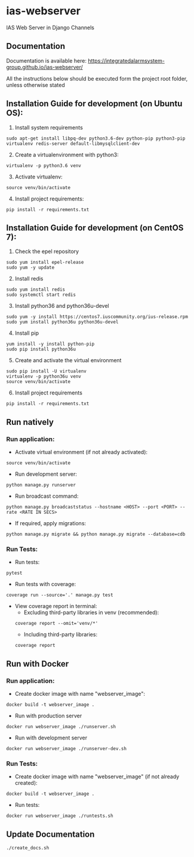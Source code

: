 # ias-webserver
IAS Web Server in Django Channels

## Documentation
Documentation is available here:
https://integratedalarmsystem-group.github.io/ias-webserver/

All the instructions below should be executed form the project root folder, unless otherwise stated

## Installation Guide for development (on Ubuntu OS):

  1. Install system requirements
  ```
  sudo apt-get install libpq-dev python3.6-dev python-pip python3-pip virtualenv redis-server default-libmysqlclient-dev
  ```
  2. Create a virtualenvironment with python3:
  ```
  virtualenv -p python3.6 venv
  ```
  3. Activate virtualenv:
  ```
  source venv/bin/activate
  ```
  4. Install project requirements:
  ```
  pip install -r requirements.txt
  ```

## Installation Guide for development (on CentOS 7):

  1. Check the epel repository
  ```
  sudo yum install epel-release
  sudo yum -y update
  ```
  2. Install redis
  ```
  sudo yum install redis
  sudo systemctl start redis
  ```
  3. Install python36 and python36u-devel
  ```
  sudo yum -y install https://centos7.iuscommunity.org/ius-release.rpm
  sudo yum install python36u python36u-devel
  ```
  4. Install pip
  ```
  yum install -y install python-pip
  sudo pip install python36u
  ```
  5. Create and activate the virtual environment
  ```
  sudo pip install -U virtualenv
  virtualenv -p python36u venv
  source venv/bin/activate
  ```
  6. Install project requirements
  ```
  pip install -r requirements.txt
  ```

## Run natively
### Run application:
  * Activate virtual environment (if not already activated):
  ```
  source venv/bin/activate
  ```
  * Run development server:
  ```
  python manage.py runserver
  ```
  * Run broadcast command:
  ```
  python manage.py broadcaststatus --hostname <HOST> --port <PORT> --rate <RATE IN SECS>
  ```
  * If required, apply migrations:
  ```
  python manage.py migrate && python manage.py migrate --database=cdb
  ```

### Run Tests:
  * Run tests:
  ```
  pytest
  ```
  * Run tests with coverage:
  ```
  coverage run --source='.' manage.py test
  ```
  * View coverage report in terminal:
    * Excluding third-party libraries in venv (recommended):
    ```
    coverage report --omit='venv/*'
    ```
    * Including third-party libraries:
    ```
    coverage report
    ```

## Run with Docker
### Run application:
  * Create docker image with name "webserver_image":
  ```
  docker build -t webserver_image .
  ```
  * Run with production server
  ```
  docker run webserver_image ./runserver.sh
  ```
  * Run with development server
  ```
  docker run webserver_image ./runserver-dev.sh
  ```

### Run Tests:
  * Create docker image with name "webserver_image" (if not already created):
  ```
  docker build -t webserver_image .
  ```
  * Run tests:
  ```
  docker run webserver_image ./runtests.sh
  ```


## Update Documentation
  ```
  ./create_docs.sh
  ```
